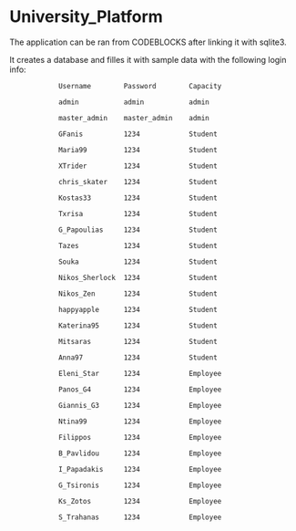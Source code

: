# University_Platform
The application can be ran from CODEBLOCKS after linking it with sqlite3.

It creates a database and filles it with sample data with the following login info:

                Username        Password        Capacity
                
                admin           admin           admin
                
                master_admin    master_admin    admin
                
                GFanis          1234            Student
                
                Maria99         1234            Student
                
                XTrider         1234            Student
                
                chris_skater    1234            Student
                
                Kostas33        1234            Student
                
                Txrisa          1234            Student
                
                G_Papoulias     1234            Student
                
                Tazes           1234            Student
                
                Souka           1234            Student
                
                Nikos_Sherlock  1234            Student
                
                Nikos_Zen       1234            Student
                
                happyapple      1234            Student
                
                Katerina95      1234            Student
                
                Mitsaras        1234            Student
                
                Anna97          1234            Student
                
                Eleni_Star      1234            Employee
                
                Panos_G4        1234            Employee
                
                Giannis_G3      1234            Employee
                
                Ntina99         1234            Employee
                
                Filippos        1234            Employee
                
                B_Pavlidou      1234            Employee
                
                I_Papadakis     1234            Employee
                
                G_Tsironis      1234            Employee
                
                Ks_Zotos        1234            Employee
                
                S_Trahanas      1234            Employee
